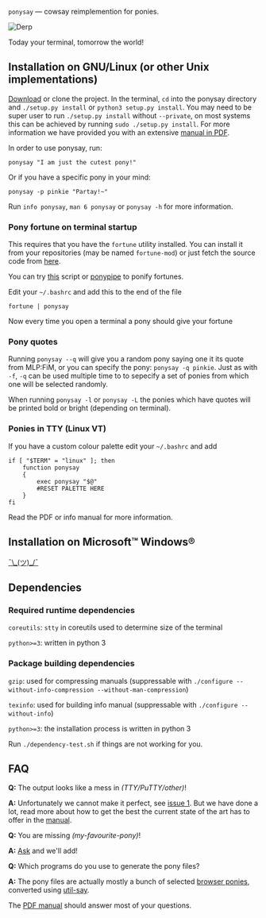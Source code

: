 `ponysay` — cowsay reimplemention for ponies.

![Derp](http://i.imgur.com/xOJbE.png)

Today your terminal, tomorrow the world!


Installation on GNU/Linux (or other Unix implementations)
---------------------------------------------------------

[Download](/erkin/ponysay/downloads) or clone the project.
In the terminal, `cd` into the ponysay directory and `./setup.py install` or `python3 setup.py install`.
You may need to be super user to run `./setup.py install` without `--private`, on most systems this
can be achieved by running `sudo ./setup.py install`.
For more information we have provided you with an extensive [manual in PDF](https://github.com/erkin/ponysay/blob/master/ponysay.pdf?raw=true).

In order to use ponysay, run:

    ponysay "I am just the cutest pony!"
    
Or if you have a specific pony in your mind:

    ponysay -p pinkie "Partay!~"

Run `info ponysay`, `man 6 ponysay` or `ponysay -h` for more information.

### Pony fortune on terminal startup 

This requires that you have the `fortune` utility installed. You can install it from your repositories (may be named `fortune-mod`)
or just fetch the source code from [here](ftp://ftp.ibiblio.org/pub/linux/games/amusements/fortune/).

You can try [this](http://www.reddit.com/r/mylittlelinux/comments/srixi/using_ponysay_with_a_ponified_fortune_warning/) script or
[ponypipe](/maandree/ponypipe) to ponify fortunes.

Edit your `~/.bashrc` and add this to the end of the file

    fortune | ponysay

Now every time you open a terminal a pony should give your fortune

### Pony quotes

Running `ponysay --q` will give you a random pony saying one it its quote from MLP:FiM, or you can specify the pony: `ponysay -q pinkie`.
Just as with `-f`, `-q` can be used multiple time to to sepecify a set of ponies from which one will be selected randomly.

When running `ponysay -l` or `ponysay -L` the ponies which have quotes will be printed bold or bright (depending on terminal).

### Ponies in TTY (Linux VT)

If you have a custom colour palette edit your `~/.bashrc` and add

    if [ "$TERM" = "linux" ]; then
        function ponysay
        {
            exec ponysay "$@"
            #RESET PALETTE HERE
        }
    fi

Read the PDF or info manual for more information.


Installation on Microsoft™ Windows®
-----------------------------------
[¯\\\_(ツ)\_/¯](http://i.imgur.com/2nP5N.png)


Dependencies
------------

### Required runtime dependencies

`coreutils`: `stty` in coreutils used to determine size of the terminal

`python>=3`: written in python 3

### Package building dependencies

`gzip`: used for compressing manuals (suppressable with `./configure --without-info-compression --without-man-compression`)

`texinfo`: used for building info manual (suppressable with `./configure --without-info`)

`python>=3`: the installation process is written in python 3

Run `./dependency-test.sh` if things are not working for you.


FAQ
---

__Q:__ The output looks like a mess in _(TTY/PuTTY/other)_!

__A:__ Unfortunately we cannot make it perfect, see [issue 1](/erkin/ponysay/issues/1). But we have done a lot, read more about how to get the best the current state of the art has to offer in the [manual](/erkin/ponysay/blob/master/ponysay.pdf?raw=true).

__Q:__ You are missing _(my-favourite-pony)_!

__A:__ [Ask](/erkin/ponysay/issues) and we'll add!

__Q:__ Which programs do you use to generate the pony files?

__A:__ The pony files are actually mostly a bunch of selected [browser ponies](//web.student.tuwien.ac.at/~e0427417/browser-ponies/ponies.html), converted using [util-say](/maandree/util-say).

The [PDF manual](/erkin/ponysay/blob/master/ponysay.pdf?raw=true) should answer most of your questions.
